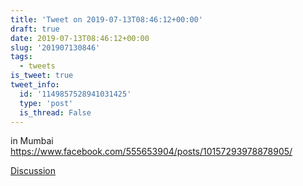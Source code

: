 ```yaml
---
title: 'Tweet on 2019-07-13T08:46:12+00:00'
draft: true
date: 2019-07-13T08:46:12+00:00
slug: '201907130846'
tags:
  - tweets
is_tweet: true
tweet_info:
  id: '1149857528941031425'
  type: 'post'
  is_thread: False
---
```




in Mumbai <https://www.facebook.com/555653904/posts/10157293978878905/>

[Discussion](https://x.com/sytelus/status/1149857528941031425)
